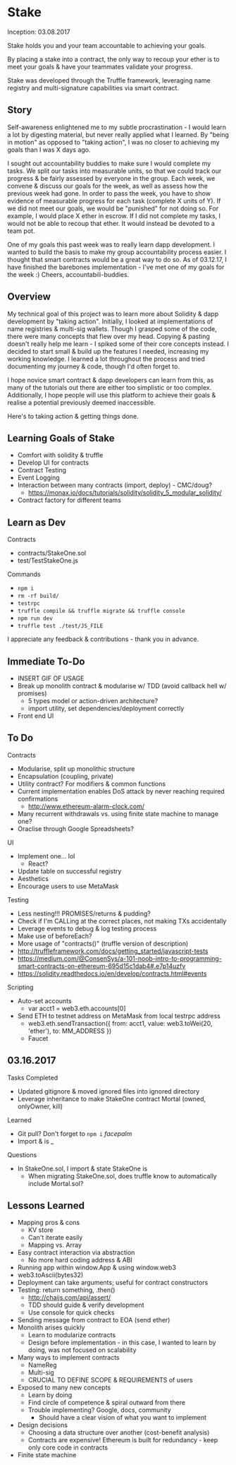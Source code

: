 # Stake

Inception: 03.08.2017

Stake holds you and your team accountable to achieving your goals.

By placing a stake into a contract, the only way to recoup your ether is to meet your goals & have your teammates validate your progress.

Stake was developed through the Truffle framework, leveraging name registry and multi-signature capabilities via smart contract.

## Story

Self-awareness enlightened me to my subtle procrastination - I would learn a lot by digesting material, but never really applied what I learned.
By "being in motion" as opposed to "taking action", I was no closer to achieving my goals than I was X days ago.

I sought out accountability buddies to make sure I would complete my tasks.
We split our tasks into measurable units, so that we could track our progress & be fairly assessed by everyone in the group.
Each week, we convene & discuss our goals for the week, as well as assess how the previous week had gone.
In order to pass the week, you have to show evidence of measurable progress for each task (complete X units of Y).
If we did not meet our goals, we would be "punished" for not doing so.
For example, I would place X ether in escrow.
If I did not complete my tasks, I would not be able to recoup that ether.
It would instead be devoted to a team pot.

One of my goals this past week was to really learn dapp development.
I wanted to build the basis to make my group accountability process easier.
I thought that smart contracts would be a great way to do so.
As of 03.12.17, I have finished the barebones implementation - I've met one of my goals for the week :)
Cheers, accountabili-buddies.

## Overview

My technical goal of this project was to learn more about Solidity & dapp development by "taking action".
Initially, I looked at implementations of name registries & multi-sig wallets.
Though I grasped some of the code, there were many concepts that flew over my head.
Copying & pasting doesn't really help me learn - I spiked some of their core concepts instead.
I decided to start small & build up the features I needed, increasing my working knowledge.
I learned a lot throughout the process and tried documenting my journey & code, though I'd often forget to.

I hope novice smart contract & dapp developers can learn from this, as many of the tutorials out there are either too simplistic or too complex.
Additionally, I hope people will use this platform to achieve their goals & realise a potential previously deemed inaccessible.

Here's to taking action & getting things done.

## Learning Goals of Stake
* Comfort with solidity & truffle
* Develop UI for contracts
* Contract Testing
* Event Logging
* Interaction between many contracts (import, deploy) - CMC/doug?
  * https://monax.io/docs/tutorials/solidity/solidity_5_modular_solidity/
* Contract factory for different teams

## Learn as Dev

Contracts
* contracts/StakeOne.sol
* test/TestStakeOne.js

Commands
* `npm i`
* `rm -rf build/`
* `testrpc`
* `truffle compile && truffle migrate && truffle console`
* `npm run dev`
* `truffle test ./test/JS_FILE`

I appreciate any feedback & contributions - thank you in advance.

## Immediate To-Do
* INSERT GIF OF USAGE
* Break up monolith contract & modularise w/ TDD (avoid callback hell w/ promises)
  * 5 types model or action-driven architecture?
  * import utility, set dependencies/deployment correctly
* Front end UI

## To Do
Contracts
* Modularise, split up monolithic structure
* Encapsulation (coupling, private)
* Utility contract? For modifiers & common functions
* Current implementation enables DoS attack by never reaching required confirmations
  * http://www.ethereum-alarm-clock.com/
* Many recurrent withdrawals vs. using finite state machine to manage one?
* Oraclise through Google Spreadsheets?

UI
* Implement one... lol
  * React?
* Update table on successful registry
* Aesthetics
* Encourage users to use MetaMask

Testing
* Less nesting!!! PROMISES/returns & pudding?
* Check if I'm CALLing at the correct places, not making TXs accidentally
* Leverage events to debug & log testing process
* Make use of beforeEach?
* More usage of "contracts()" (truffle version of description)
* http://truffleframework.com/docs/getting_started/javascript-tests
* https://medium.com/@ConsenSys/a-101-noob-intro-to-programming-smart-contracts-on-ethereum-695d15c1dab4#.e7p14uzfv
* https://solidity.readthedocs.io/en/develop/contracts.html#events

Scripting
* Auto-set accounts
  * var acct1 = web3.eth.accounts[0]
* Send ETH to testnet address on MetaMask from local testrpc address
  * web3.eth.sendTransaction({ from: acct1, value: web3.toWei(20, 'ether'), to: MM_ADDRESS })
  * Faucet

## 03.16.2017

Tasks Completed
* Updated gitignore & moved ignored files into ignored directory
* Leverage inheritance to make StakeOne contract Mortal (owned, onlyOwner, kill)

Learned
* Git pull? Don't forget to `npm i` *facepalm*
* Import &  is _

Questions
* In StakeOne.sol, I import & state StakeOne is
  * When migrating StakeOne.sol, does truffle know to automatically include Mortal.sol?

## Lessons Learned
* Mapping pros & cons
  * KV store
  * Can't iterate easily
  * Mapping vs. Array
* Easy contract interaction via abstraction
  * No more hard coding address & ABI
* Running app within window.App & using window.web3
* web3.toAscii(bytes32)
* Deployment can take arguments; useful for contract constructors
* Testing: return something, .then()
  * http://chaijs.com/api/assert/
  * TDD should guide & verify development
  * Use console for quick checks
* Sending message from contract to EOA (send ether)
* Monolith arises quickly
  * Learn to modularize contracts
  * Design before implementation - in this case, I wanted to learn by doing, was not focused on scalability
* Many ways to implement contracts
  * NameReg
  * Multi-sig
  * CRUCIAL TO DEFINE SCOPE & REQUIREMENTS of users
* Exposed to many new concepts
  * Learn by doing
  * Find circle of competence & spiral outward from there
  * Trouble implementing? Google, docs, community
    * Should have a clear vision of what you want to implement
* Design decisions
  * Choosing a data structure over another (cost-benefit analysis)
  * Contracts are expensive! Ethereum is built for redundancy - keep only core code in contracts
* Finite state machine
